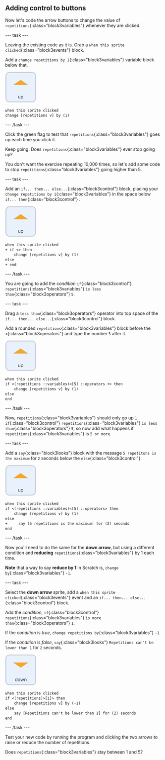 ## Adding control to buttons

Now let's code the arrow buttons to change the value of `repetitions`{:class="block3variables"} whenever they are clicked.

--- task ---

Leaving the existing code as it is. Grab a `when this sprite clicked`{:class="block3events"} block.

Add a `change repetitions by 1`{:class="block3variables"} variable block below that.

![Up arrow sprite icon](images/up_arrow_sprite.png)

```blocks3
when this sprite clicked
change [repetitions v] by (1)
```

--- /task ---

Click the green flag to test that `repetitions`{:class="block3variables"} goes up each time you click it.

Keep going. Does `repetitions`{:class="block3variables"} ever stop going up?

You don't want the exercise repeating 10,000 times, so let's add some code to stop `repetitions`{:class="block3variables"} going higher than 5.

--- task ---

Add an `if... then... else...`{:class="block3control"} block, placing your `change repetitions by 1`{:class="block3variables"} in the space below `if... then`{:class="block3control"} . 

![Up arrow sprite icon](images/up_arrow_sprite.png)

```blocks3
when this sprite clicked
+ if <> then
    change [repetitions v] by (1)
else
+ end
```

--- /task ---

You are going to add the _condition_ `if`{:class="block3control"} `repetitions`{:class="block3variables"} `is less than`{:class="block3operators"} `5`.

--- task ---

Drag a `less than`{:class="block3operators"} operator into top space of the `if... then... else...`{:class="block3control"} block.

Add a rounded `repetitions`{:class="block3variables"} block before the `<`{:class="block3operators"} and type the number `5` after it.

![Up arrow sprite icon](images/up_arrow_sprite.png)

```blocks3
when this sprite clicked
if <(repetitions ::variables)<[5] ::operators +> then
    change [repetitions v] by (1)
else
end
```

--- /task ---

Now, `repetitions`{:class="block3variables"} should only go up `1` `if`{:class="block3control"} `repetitions`{:class="block3variables"} `is less than`{:class="block3operators"} `5`, so now add what happens if `repetitions`{:class="block3variables"} is `5 or more`.

--- task ---

Add a `say`{:class="block3looks"} block with the message `5 repetitons is the maximum` for `2` seconds below the `else`{:class="block3control"}.

![Up arrow sprite icon](images/up_arrow_sprite.png)

```blocks3
when this sprite clicked
if <(repetitions ::variables)<[5] ::operators> then
    change [repetitions v] by (1)
else
+     say [5 repetitions is the maximum] for (2) seconds
end
```

--- /task ---

Now you'll need to do the same for the **down arrow**, but using a different condition and **reducing** `repetitions`{:class="block3variables"} by 1 each time.

**Note** that a way to say **reduce by 1** in Scratch is, `change by`{:class="block3variables"} `-1`.

--- task ---

Select the **down arrow** sprite, add a `when this sprite clicked`{:class="block3events"} event and an `if... then... else...`{:class="block3control"} block.

Add the _condition_, `if`{:class="block3control"} `repetitions`{:class="block3variables"} `is more than`{:class="block3operators"} `1`.

If the _condition_ is _true_, `change repetitions by`{:class="block3variables"} `-1`

If the _condition_ is _false_, `say`{:class="block3looks"} `Repetitions can't be lower than 1` for `2` seconds.

![Down arrow sprite icon](images/down_arrow_sprite.png)

```blocks3
when this sprite clicked
if <(repetitions)>[1]> then
    change [repetitions v] by (-1)
else
    say [Repetitions can't be lower than 1] for (2) seconds
end
```

--- /task ---

Test your new code by running the program and clicking the two arrows to raise or reduce the number of repetitions. 

Does `repetitions`{:class="block3variables"} stay between 1 and 5?
